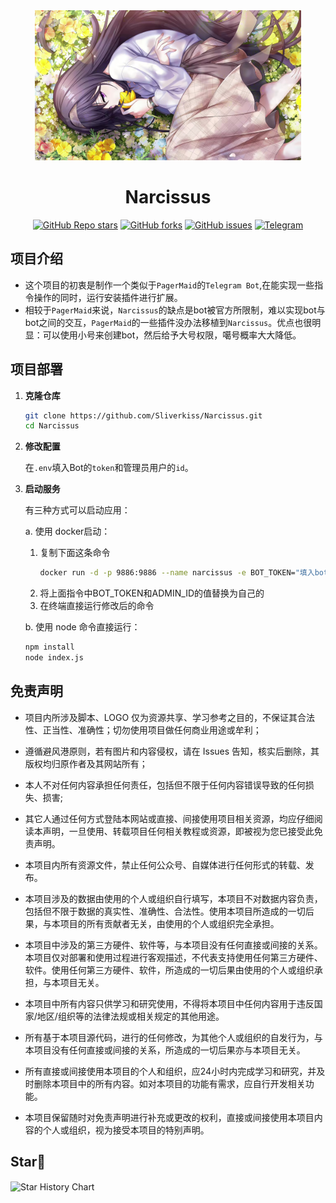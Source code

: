 <div align="center">
    <img src="https://raw.githubusercontent.com/Sliverkiss/GoodNight/main/IMG_4973.jpeg" style="height: 240px;"></img>
        <h1>Narcissus</h1>
<a href="https://github.com/Sliverkiss/Narcissus/stargazers"><img alt="GitHub Repo stars" src="https://img.shields.io/github/stars/Sliverkiss/Narcissus?color=yellow&logo=riseup&logoColor=yellow&style=flat-square"></a>
<a href="https://github.com/Sliverkiss/Narcissus/network/members"><img alt="GitHub forks" src="https://img.shields.io/github/forks/Sliverkiss/Narcissus?color=orange&style=flat-square"></a>
<a href="https://github.com/Sliverkiss/Narcissus/issues"><img alt="GitHub issues" src="https://img.shields.io/github/issues/Sliverkiss/Narcissus?color=red&style=flat-square"></a>
<a href="https://t.me/sliverkiss_blog"><img alt="Telegram" src="https://img.shields.io/badge/chat-telegram-blue.svg?logo=telegram&style=flat-square"/></a> 
</div>
<h2>项目介绍</h2>

* 这个项目的初衷是制作一个类似于```PagerMaid```的```Telegram Bot```,在能实现一些指令操作的同时，运行安装插件进行扩展。
* 相较于```PagerMaid```来说，```Narcissus```的缺点是bot被官方所限制，难以实现bot与bot之间的交互，```PagerMaid```的一些插件没办法移植到```Narcissus```。优点也很明显：可以使用小号来创建bot，然后给予大号权限，噶号概率大大降低。
<h2>项目部署</h2>

1. **克隆仓库**
   ```bash
   git clone https://github.com/Sliverkiss/Narcissus.git
   cd Narcissus
   ```
2. **修改配置**

    在```.env```填入Bot的```token```和管理员用户的```id```。
   
4. **启动服务**
   
   有三种方式可以启动应用：

   a. 使用 docker启动：
      1. 复制下面这条命令
          ```bash
          docker run -d -p 9886:9886 --name narcissus -e BOT_TOKEN="填入bot的token" -e ADMIN_ID="填入tg管理员的id" tistzach/narcissus:latest
          ```
      2. 将上面指令中BOT_TOKEN和ADMIN_ID的值替换为自己的
      3. 在终端直接运行修改后的命令

   b. 使用 node 命令直接运行：
      ```bash
      npm install
      node index.js
      ```

 ## 免责声明
* 项目内所涉及脚本、LOGO 仅为资源共享、学习参考之目的，不保证其合法性、正当性、准确性；切勿使用项目做任何商业用途或牟利；

* 遵循避风港原则，若有图片和内容侵权，请在 Issues 告知，核实后删除，其版权均归原作者及其网站所有；
* 本人不对任何内容承担任何责任，包括但不限于任何内容错误导致的任何损失、损害;
* 其它人通过任何方式登陆本网站或直接、间接使用项目相关资源，均应仔细阅读本声明，一旦使用、转载项目任何相关教程或资源，即被视为您已接受此免责声明。

* 本项目内所有资源文件，禁止任何公众号、自媒体进行任何形式的转载、发布。

* 本项目涉及的数据由使用的个人或组织自行填写，本项目不对数据内容负责，包括但不限于数据的真实性、准确性、合法性。使用本项目所造成的一切后果，与本项目的所有贡献者无关，由使用的个人或组织完全承担。

* 本项目中涉及的第三方硬件、软件等，与本项目没有任何直接或间接的关系。本项目仅对部署和使用过程进行客观描述，不代表支持使用任何第三方硬件、软件。使用任何第三方硬件、软件，所造成的一切后果由使用的个人或组织承担，与本项目无关。

* 本项目中所有内容只供学习和研究使用，不得将本项目中任何内容用于违反国家/地区/组织等的法律法规或相关规定的其他用途。

* 所有基于本项目源代码，进行的任何修改，为其他个人或组织的自发行为，与本项目没有任何直接或间接的关系，所造成的一切后果亦与本项目无关。

* 所有直接或间接使用本项目的个人和组织，应24小时内完成学习和研究，并及时删除本项目中的所有内容。如对本项目的功能有需求，应自行开发相关功能。

* 本项目保留随时对免责声明进行补充或更改的权利，直接或间接使用本项目内容的个人或组织，视为接受本项目的特别声明。

## Star🌟

<img src="https://api.star-history.com/svg?repos=sliverkiss/Narcissus&type=Date" alt="Star History Chart" width="600" height="356" align="center">



